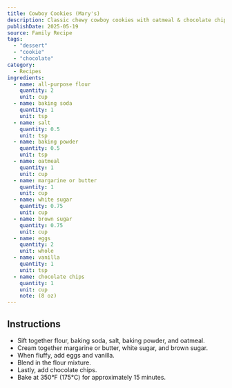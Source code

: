 ```yaml
---
title: Cowboy Cookies (Mary's)
description: Classic chewy cowboy cookies with oatmeal & chocolate chips.
publishDate: 2025-05-19
source: Family Recipe
tags:
  - "dessert"
  - "cookie"
  - "chocolate"
category:
  - Recipes
ingredients:
  - name: all-purpose flour
    quantity: 2
    unit: cup
  - name: baking soda
    quantity: 1
    unit: tsp
  - name: salt
    quantity: 0.5
    unit: tsp
  - name: baking powder
    quantity: 0.5
    unit: tsp
  - name: oatmeal
    quantity: 1
    unit: cup
  - name: margarine or butter
    quantity: 1
    unit: cup
  - name: white sugar
    quantity: 0.75
    unit: cup
  - name: brown sugar
    quantity: 0.75
    unit: cup
  - name: eggs
    quantity: 2
    unit: whole
  - name: vanilla
    quantity: 1
    unit: tsp
  - name: chocolate chips
    quantity: 1
    unit: cup
    note: (8 oz)
---
```


## Instructions

- Sift together flour, baking soda, salt, baking powder, and oatmeal.
- Cream together margarine or butter, white sugar, and brown sugar.
- When fluffy, add eggs and vanilla.
- Blend in the flour mixture.
- Lastly, add chocolate chips.
- Bake at 350°F (175°C) for approximately 15 minutes.
